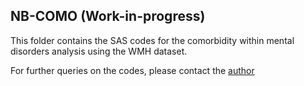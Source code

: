 ## NB-COMO (Work-in-progress)

This folder contains the SAS codes for the comorbidity within mental disorders analysis using the WMH dataset.

For further queries on the codes, please contact the [author](c.lim@uq.edu.au)
